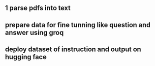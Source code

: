 ## 1 parse pdfs into text 

## prepare data for fine tunning like question and answer using groq 

## deploy dataset of instruction and output on hugging face 